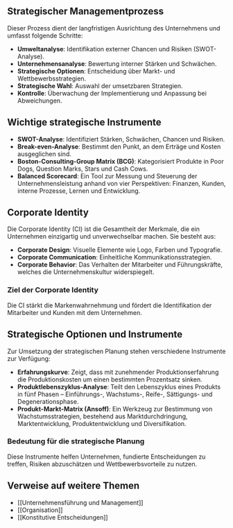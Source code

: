 ## Strategischer Managementprozess

Dieser Prozess dient der langfristigen Ausrichtung des Unternehmens und umfasst folgende Schritte: 
- **Umweltanalyse**: Identifikation externer Chancen und Risiken (SWOT-Analyse). 
- **Unternehmensanalyse**: Bewertung interner Stärken und Schwächen. 
- **Strategische Optionen**: Entscheidung über Markt- und Wettbewerbsstrategien. 
- **Strategische Wahl**: Auswahl der umsetzbaren Strategien. 
- **Kontrolle**: Überwachung der Implementierung und Anpassung bei Abweichungen. 
## Wichtige strategische Instrumente 

- **SWOT-Analyse**: Identifiziert Stärken, Schwächen, Chancen und Risiken. 
- **Break-even-Analyse**: Bestimmt den Punkt, an dem Erträge und Kosten ausgeglichen sind. 
- **Boston-Consulting-Group Matrix (BCG)**: Kategorisiert Produkte in Poor Dogs, Question Marks, Stars und Cash Cows. 
- **Balanced Scorecard**: Ein Tool zur Messung und Steuerung der Unternehmensleistung anhand von vier Perspektiven: Finanzen, Kunden, interne Prozesse, Lernen und Entwicklung. 
## Corporate Identity

Die Corporate Identity (CI) ist die Gesamtheit der Merkmale, die ein Unternehmen einzigartig und unverwechselbar machen. Sie besteht aus: 
- **Corporate Design**: Visuelle Elemente wie Logo, Farben und Typografie. 
- **Corporate Communication**: Einheitliche Kommunikationsstrategien. 
- **Corporate Behavior**: Das Verhalten der Mitarbeiter und Führungskräfte, welches die Unternehmenskultur widerspiegelt. 
### Ziel der Corporate Identity

Die CI stärkt die Markenwahrnehmung und fördert die Identifikation der Mitarbeiter und Kunden mit dem Unternehmen.

## Strategische Optionen und Instrumente

Zur Umsetzung der strategischen Planung stehen verschiedene Instrumente zur Verfügung: 
- **Erfahrungskurve**: Zeigt, dass mit zunehmender Produktionserfahrung die Produktionskosten um einen bestimmten Prozentsatz sinken. 
- **Produktlebenszyklus-Analyse**: Teilt den Lebenszyklus eines Produkts in fünf Phasen – Einführungs-, Wachstums-, Reife-, Sättigungs- und Degenerationsphase. 
- **Produkt-Markt-Matrix (Ansoff)**: Ein Werkzeug zur Bestimmung von Wachstumsstrategien, bestehend aus Marktdurchdringung, Marktentwicklung, Produktentwicklung und Diversifikation. 
### Bedeutung für die strategische Planung

Diese Instrumente helfen Unternehmen, fundierte Entscheidungen zu treffen, Risiken abzuschätzen und Wettbewerbsvorteile zu nutzen.
## Verweise auf weitere Themen 

- [[Unternehmensführung und Management]] 
- [[Organisation]] 
- [[Konstitutive Entscheidungen]]